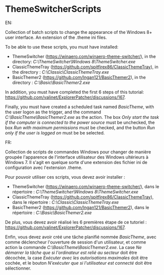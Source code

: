 # ThemeSwitcherScripts

EN:

Collection of batch scripts to change the appearance of the Windows 8+ user interface. An extension of the .theme ini files.

To be able to use these scripts, you must have installed:

- ThemeSwitcher (https://winaero.com/winaero-theme-switcher/), in the directory: _C:\ThemeSwitcher\Windows 8\ThemeSwitcher.exe_
- ClassicThemeTray (https://github.com/spitfirex86/ClassicThemeTray), in the directory : _C:\Classic\ClassicThemeTray.exe_
- BasicThemer2 (https://github.com/Ingan121/BasicThemer2), in the directory : _C:\Basic\BasicThemer2.exe_

In addition, you must have completed the first 6 steps of this tutorial: https://github.com/valinet/ExplorerPatcher/discussions/167.

Finally, you must have created a scheduled task named _BasicTheme_, with the user logon as the trigger, and the command _C:\BasicTheme\BasicThemer2.exe_ as the action. The box _Only start the task if the computer is connected to the power source_ must be unchecked, the box _Run with maximum permissions_ must be checked, and the button _Run only if the user is logged on_ must be be selected.

FR:

Collection de scripts de commandes Windows pour changer de manière groupée l'apparence de l'interface utilisateur des Windows ultérieurs à Windows 7. Il s'agit en quelque sorte d'une extension des fichier ini de configuration avec l'extension .theme.

Pour pouvoir utiliser ces scripts, vous devez avoir installer :

- ThemeSwitcher (https://winaero.com/winaero-theme-switcher/), dans le répertoire : _C:\ThemeSwitcher\Windows 8\ThemeSwitcher.exe_
- ClassicThemeTray (https://github.com/spitfirex86/ClassicThemeTray), dans le répertoire : _C:\Classic\ClassicThemeTray.exe_
- BasicThemer2 (https://github.com/Ingan121/BasicThemer2), dans le répertoire : _C:\Basic\BasicThemer2.exe_

De plus, vous devez avoir réalisé les 6 premières étape de ce tutoriel : https://github.com/valinet/ExplorerPatcher/discussions/167.

Enfin, vous devez avoir créé une tâche planifié nommée _BasicTheme_, avec comme déclencheur l'ouverture de session d'un utilisateur, et comme action la commande _C:\BasicTheme\BasicThemer2.exe_. La case _Ne démarrer la tâche que si l'ordinateur est relié au secteur_ doit être décochée, la case _Exécuter avec les autorisations maximales_ doit être cochée, et le bouton _N'exécuter que si l'utilisateur est connecté_ doit être sélectionner.

